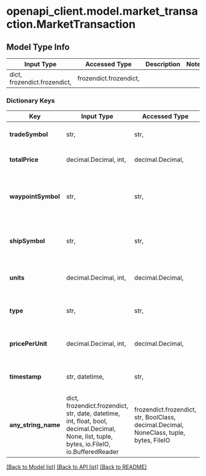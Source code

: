# openapi_client.model.market_transaction.MarketTransaction

## Model Type Info
Input Type | Accessed Type | Description | Notes
------------ | ------------- | ------------- | -------------
dict, frozendict.frozendict,  | frozendict.frozendict,  |  | 

### Dictionary Keys
Key | Input Type | Accessed Type | Description | Notes
------------ | ------------- | ------------- | ------------- | -------------
**tradeSymbol** | str,  | str,  | The symbol of the trade good. | 
**totalPrice** | decimal.Decimal, int,  | decimal.Decimal,  | The total price of the transaction. | 
**waypointSymbol** | str,  | str,  | The symbol of the waypoint where the transaction took place. | 
**shipSymbol** | str,  | str,  | The symbol of the ship that made the transaction. | 
**units** | decimal.Decimal, int,  | decimal.Decimal,  | The number of units of the transaction. | 
**type** | str,  | str,  | The type of transaction. | must be one of ["PURCHASE", "SELL", ] 
**pricePerUnit** | decimal.Decimal, int,  | decimal.Decimal,  | The price per unit of the transaction. | 
**timestamp** | str, datetime,  | str,  | The timestamp of the transaction. | value must conform to RFC-3339 date-time
**any_string_name** | dict, frozendict.frozendict, str, date, datetime, int, float, bool, decimal.Decimal, None, list, tuple, bytes, io.FileIO, io.BufferedReader | frozendict.frozendict, str, BoolClass, decimal.Decimal, NoneClass, tuple, bytes, FileIO | any string name can be used but the value must be the correct type | [optional]

[[Back to Model list]](../../README.md#documentation-for-models) [[Back to API list]](../../README.md#documentation-for-api-endpoints) [[Back to README]](../../README.md)

